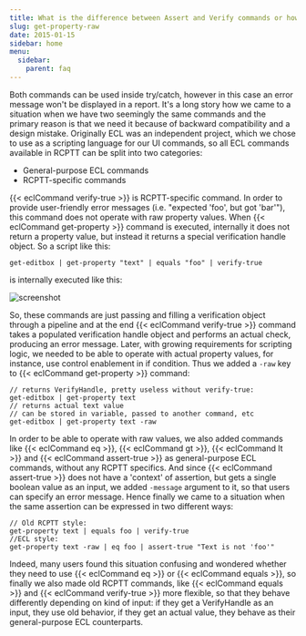 ```yaml
---
title: What is the difference between Assert and Verify commands or how to get raw property values?
slug: get-property-raw
date: 2015-01-15
sidebar: home
menu:
  sidebar:
    parent: faq
---
```


Both commands can be used inside try/catch, however in this case an error message won't be displayed in a report.
It's a long story how we came to a situation when we have two seemingly the same commands and the primary reason is that we need it because of backward compatibility and a design mistake.
Originally ECL was an independent project, which we chose to use as a scripting language for our UI commands, so all ECL commands available in RCPTT can be split into two categories:

- General-purpose ECL commands
- RCPTT-specific commands

{{< eclCommand verify-true >}} is RCPTT-specific command. 
In order to provide user-friendly error messages (i.e. "expected 'foo', but got 'bar'"), this command does not operate with raw property values. 
When {{< eclCommand get-property >}} command 
is executed, internally it does not return a property value, but instead it returns a special
 verification handle object. So a script like this:
```
get-editbox | get-property "text" | equals "foo" | verify-true
```

is internally executed like this:

![screenshot](../pipeline.png)

So, these commands are just passing and filling a verification object through a pipeline and at the end {{< eclCommand verify-true >}} command takes a populated verification handle object and performs an actual check, producing an error message.
Later, with growing requirements for scripting logic, we needed to be able to operate with actual 
property values, for instance, use control enablement in if condition. Thus we added a `-raw` key to {{< eclCommand get-property >}} command:

```
// returns VerifyHandle, pretty useless without verify-true:
get-editbox | get-property text
// returns actual text value
// can be stored in variable, passed to another command, etc 
get-editbox | get-property text -raw 
```

In order to be able to operate with raw values, we also added commands 
like {{< eclCommand eq >}}, {{< eclCommand gt >}}, {{< eclCommand lt >}} and {{< eclCommand assert-true >}} as general-purpose ECL commands, without any RCPTT specifics. And since {{< eclCommand assert-true >}} does not have a 'context' of assertion, but gets a single boolean value as an input, we added `-message` argument to it, so that users can specify an error message.
Hence finally we came to a situation when the same assertion can be expressed in two different ways:

```
// Old RCPTT style:
get-property text | equals foo | verify-true
//ECL style:
get-property text -raw | eq foo | assert-true "Text is not 'foo'"
```

Indeed, many users found this situation confusing and wondered whether they need to
 use {{< eclCommand eq >}} or {{< eclCommand equals >}},  so finally we also made old RCPTT commands, like {{< eclCommand equals >}} and {{< eclCommand verify-true >}} more flexible,  so that they behave differently depending on kind of input: if they get a VerifyHandle as an input, they use old behavior, if they get an actual value, they behave as their general-purpose ECL counterparts.

